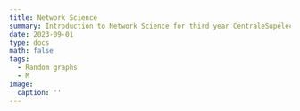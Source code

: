 ```yaml
---
title: Network Science
summary: Introduction to Network Science for third year CentraleSupélec engineers
date: 2023-09-01
type: docs
math: false
tags:
  - Random graphs
  - M
image:
  caption: ''
---
```


